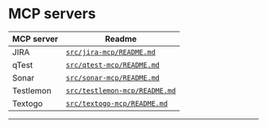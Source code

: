 # MCP servers

| MCP server        | Readme                                                        |
|-------------------|---------------------------------------------------------------|
| JIRA              | [`src/jira-mcp/README.md`](src/jira-mcp/README.md)            |
| qTest             | [`src/qtest-mcp/README.md`](src/qtest-mcp/README.md)          |
| Sonar             | [`src/sonar-mcp/README.md`](src/sonar-mcp/README.md)          |
| Testlemon         | [`src/testlemon-mcp/README.md`](src/testlemon-mcp/README.md)  |
| Textogo           | [`src/textogo-mcp/README.md`](src/textogo-mcp/README.md)      |

---